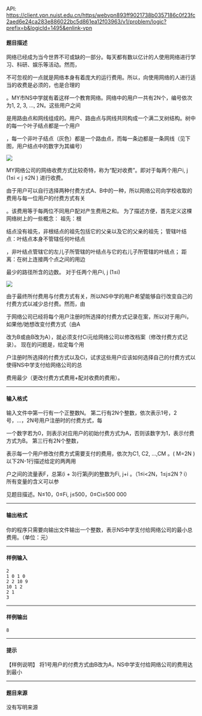 API: https://client.vpn.nuist.edu.cn/https/webvpn893ff9021738b0357186c0f23fc2aed6e24ca283e886022bc5d861ea12f03963/v1/problem/logic?prefix=b&logicId=1495&enlink-vpn

#### 题目描述

网络已经成为当今世界不可或缺的一部分。每天都有数以亿计的人使用网络进行学习、科研、娱乐等活动。然而，

不可忽视的一点就是网络本身有着庞大的运行费用。所以，向使用网络的人进行适当的收费是必须的，也是合理的

。MY市NS中学就有着这样一个教育网络。网络中的用户一共有2N个，编号依次为1, 2, 3, …, 2N。这些用户之间

是用路由点和网线组成的。用户、路由点与网线共同构成一个满二叉树结构。树中的每一个叶子结点都是一个用户

，每一个非叶子结点（灰色）都是一个路由点，而每一条边都是一条网线（见下图，用户结点中的数字为其编号）

![](../file/1495_0.jpg)

MY网络公司的网络收费方式比较奇特，称为“配对收费”。即对于每两个用户i, j (1≤i < j ≤2N ) 进行收费。

由于用户可以自行选择两种付费方式A、B中的一种，所以网络公司向学校收取的费用与每一位用户的付费方式有关

。该费用等于每两位不同用户配对产生费用之和。 为了描述方便，首先定义这棵网络树上的一些概念： 祖先：根

结点没有祖先，非根结点的祖先包括它的父亲以及它的父亲的祖先； 管辖叶结点：叶结点本身不管辖任何叶结点

，非叶结点管辖它的左儿子所管辖的叶结点与它的右儿子所管辖的叶结点； 距离：在树上连接两个点之间的用边

最少的路径所含的边数。 对于任两个用户i, j (1≤i)

![](../file/1495_1.jpg)

由于最终所付费用与付费方式有关，所以NS中学的用户希望能够自行改变自己的付费方式以减少总付费。然而，由

于网络公司已经将每个用户注册时所选择的付费方式记录在案，所以对于用户i，如果他/她想改变付费方式（由A

改为B或由B改为A），就必须支付Ci元给网络公司以修改档案（修改付费方式记录）。 现在的问题是，给定每个用

户注册时所选择的付费方式以及Ci，试求这些用户应该如何选择自己的付费方式以使得NS中学支付给网络公司的总

费用最少（更改付费方式费用+配对收费的费用）。

---

#### 输入格式

输入文件中第一行有一个正整数N。 第二行有2N个整数，依次表示1号，2号，…，2N号用户注册时的付费方式，每

一个数字若为0，则表示对应用户的初始付费方式为A，否则该数字为1，表示付费方式为B。 第三行有2N个整数，

表示每一个用户修改付费方式需要支付的费用，依次为C1, C2, …,CM 。( M=2N ) 以下2N-1行描述给定的两两用

户之间的流量表F，总第(i + 3)行第j列的整数为Fi, j+i 。（1≤i<2N，1≤j≤2N ? i） 所有变量的含义可以参

见题目描述。N≤10，0≤Fi, j≤500，0≤Ci≤500 000

---

#### 输出格式

你的程序只需要向输出文件输出一个整数，表示NS中学支付给网络公司的最小总费用。（单位：元）

---

#### 样例输入
```
2
1 0 1 0
2 2 10 9
10 1 2
2 1
3

```

---

#### 样例输出
```
8

```

---

#### 提示

【样例说明】 将1号用户的付费方式由B改为A，NS中学支付给网络公司的费用达到最小

---

#### 题目来源

没有写明来源